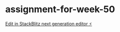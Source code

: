 # assignment-for-week-50

[Edit in StackBlitz next generation editor ⚡️](https://stackblitz.com/~/github.com/lise-charlotte/assignment-for-week-50)